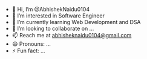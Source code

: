 - 👋 Hi, I’m @AbhishekNaidu0104
- 👀 I’m interested in Software Engineer
- 🌱 I’m currently learning Web Development and DSA
- 💞️ I’m looking to collaborate on ...
- 📫 Reach me at abhisheknaidu0104@gmail.com
- 😄 Pronouns: ...
- ⚡ Fun fact: ...

<!---
AbhishekNaidu0104/AbhishekNaidu0104 is a ✨ special ✨ repository because its `README.md` (this file) appears on your GitHub profile.
You can click the Preview link to take a look at your changes.
--->
